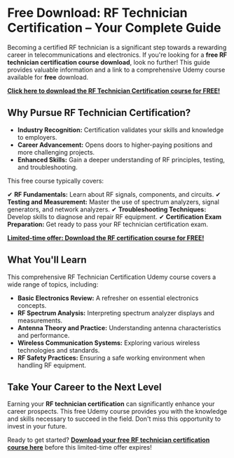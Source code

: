 # Free Download: RF Technician Certification – Your Complete Guide

Becoming a certified RF technician is a significant step towards a rewarding career in telecommunications and electronics. If you're looking for a **free RF technician certification course download**, look no further! This guide provides valuable information and a link to a comprehensive Udemy course available for **free** download.

[**Click here to download the RF Technician Certification course for FREE!**](https://udemywork.com/rf-technician-certification)

## Why Pursue RF Technician Certification?

*   **Industry Recognition:** Certification validates your skills and knowledge to employers.
*   **Career Advancement:** Opens doors to higher-paying positions and more challenging projects.
*   **Enhanced Skills:** Gain a deeper understanding of RF principles, testing, and troubleshooting.

This free course typically covers:

✔ **RF Fundamentals:** Learn about RF signals, components, and circuits.
✔ **Testing and Measurement:** Master the use of spectrum analyzers, signal generators, and network analyzers.
✔ **Troubleshooting Techniques:** Develop skills to diagnose and repair RF equipment.
✔ **Certification Exam Preparation:** Get ready to pass your RF technician certification exam.

[**Limited-time offer: Download the RF certification course for FREE!**](https://udemywork.com/rf-technician-certification)

## What You'll Learn

This comprehensive RF Technician Certification Udemy course covers a wide range of topics, including:

*   **Basic Electronics Review:** A refresher on essential electronics concepts.
*   **RF Spectrum Analysis:** Interpreting spectrum analyzer displays and measurements.
*   **Antenna Theory and Practice:** Understanding antenna characteristics and performance.
*   **Wireless Communication Systems:** Exploring various wireless technologies and standards.
*   **RF Safety Practices:** Ensuring a safe working environment when handling RF equipment.

## Take Your Career to the Next Level

Earning your **RF technician certification** can significantly enhance your career prospects. This free Udemy course provides you with the knowledge and skills necessary to succeed in the field. Don't miss this opportunity to invest in your future.

Ready to get started? **[Download your free RF technician certification course here](https://udemywork.com/rf-technician-certification)** before this limited-time offer expires!
